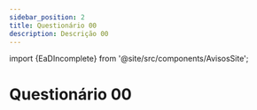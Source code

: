 ```yaml
---
sidebar_position: 2
title: Questionário 00
description: Descrição 00
---
```


import {EaDIncomplete} from '@site/src/components/AvisosSite';

# Questionário 00

<EaDIncomplete />
